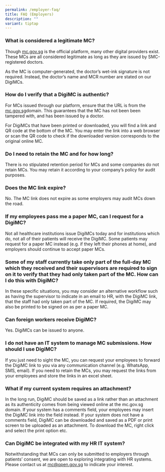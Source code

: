 ```yaml
---
permalink: /employer-faq/
title: FAQ (Employers)
description: ""
variant: tiptap
---
```

<h3>What is considered a legitimate MC?</h3>
<p>Though <a href="https://mc.gov.sg" rel="noopener noreferrer nofollow" target="_blank">mc.gov.sg</a> is
the official platform, many other digital providers exist. These MCs are
all considered legitimate as long as they are issued by SMC-registered
doctors.</p>
<p>As the MC is computer-generated, the doctor’s wet-ink signature is not
required. Instead, the doctor’s name and MCR number are stated on our DigiMCs.</p>
<h3>How do I verify that a DigiMC is authentic?</h3>
<p>For MCs issued through our platform, ensure that the URL is from the
<a href="http://mc.gov.sg" rel="noopener noreferrer nofollow" target="_blank">mc.gov.sg</a>domain. This guarantees that the MC has not been been tampered
with, and has been issued by a doctor.</p>
<p>For DigiMCs that have been printed or downloaded, you will find a link
and QR code at the bottom of the MC. You may enter the link into a web
browser or scan the QR code to check if the downloaded version corresponds
to the original online MC.</p>
<h3>Do I need to retain the MC and for how long?</h3>
<p>There is no stipulated retention period for MCs and some companies do
not retain MCs. You may retain it according to your company’s policy for
audit purposes.</p>
<h3>Does the MC link expire?</h3>
<p>No. The MC link does not expire as some employers may audit MCs down the
road.</p>
<h3>If my employees pass me a paper MC, can I request for a DigiMC?</h3>
<p>Not all healthcare institutions issue DigiMCs today and for institutions
which do, not all of their patients will receive the DigiMC. Some patients
may request for a paper MC instead (e.g. if they left their phones at home),
and employers should continue to accept paper MCs.</p>
<h3>Some of my staff currently take only part of the full-day MC which they received and their supervisors are required to sign on it to verify that they had only taken part of the MC. How can I do this with DigiMC?</h3>
<p>In these specific situations, you may consider an alternative workflow
such as having the supervisor to indicate in an email to HR, with the DigiMC
link, that the staff had only taken part of the MC. If required, the DigiMC
may also be printed to be signed on as per a paper MC.</p>
<h3>Can foreign workers receive DigiMC?</h3>
<p>Yes. DigiMCs can be issued to anyone.</p>
<h3>I do not have an IT system to manage MC submissions. How should I use DigiMC?</h3>
<p>If you just need to sight the MC, you can request your employees to forward
the DigiMC link to you via any communication channel (e.g. WhatsApp, SMS,
email). If you need to retain the MCs, you may request the links from your
employees and store the links in an excel sheet.</p>
<h3>What if my current system requires an attachment?</h3>
<p>In the long run, DigiMC should be saved as a link rather than an attachment
as its authenticity comes from being viewed online at the mc.gov.sg domain.
If your system has a comments field, your employees may insert the DigiMC
link into the field instead. If your system does not have a comments field,
DigiMC can be downloaded and saved as a PDF or print screen to be uploaded
as an attachment. To download the MC, right click and select the print
option etc.</p>
<h3>Can DigiMC be integrated with my HR IT system?</h3>
<p>Notwithstanding that MCs can only be submitted to employers through patients’
consent, we are open to exploring integrating with HR systems. Please contact
us at <a href="mailto:mc@open.gov.sg" rel="noopener noreferrer nofollow" target="_blank">mc@open.gov.sg</a> to
indicate your interest.</p>
<p></p>